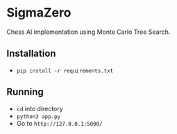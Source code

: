# SigmaZero
Chess AI implementation using Monte Carlo Tree Search.

## Installation
- `pip install -r requirements.txt`

## Running
- `cd` into directory
- `python3 app.py`
- Go to `http://127.0.0.1:5000/`
